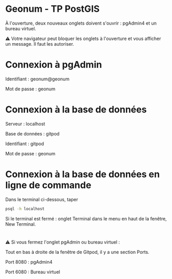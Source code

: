 # Geonum - TP PostGIS

À l'ouverture, deux nouveaux onglets doivent s'ouvrir : pgAdmin4 et un bureau virtuel.

⚠️ Votre navigateur peut bloquer les onglets à l'ouverture et vous afficher un message. Il faut les autoriser.

# Connexion à pgAdmin

Identifiant : geonum@geonum

Mot de passe : geonum

# Connexion à la base de données

Serveur : localhost

Base de données : gitpod

Identifiant : gitpod

Mot de passe : geonum

# Connexion à la base de données en ligne de commande
Dans le terminal ci-dessous, taper

```bash
psql -h localhost
```
Si le terminal est fermé : onglet Terminal dans le menu en haut de la fenêtre, New Terminal.

#

⚠️ Si vous fermez l'onglet pgAdmin ou bureau virtuel :

Tout en bas à droite de la fenêtre de Gitpod, il y a une section Ports.

Port 8080 : pgAdmin4

Port 6080 : Bureau virtuel